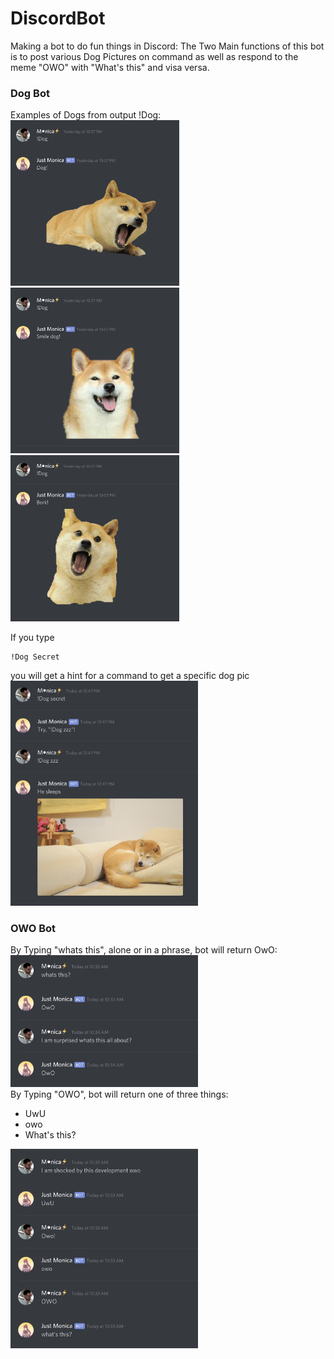 
# DiscordBot
Making a bot to do fun things in Discord:
The Two Main functions of this bot is to post various Dog Pictures on command as well as respond to the meme "OWO" with "What's this" and visa versa.<br/>

### Dog Bot<br/>
Examples of Dogs from output !Dog:<br/>
<img src="./images/DogDemo1.png" width="270">
<img src="./images/DogDemo2.png" width="270">
<img src="./images/DogDemo3.png" width="270"><br/>

If you type 
```sh
!Dog Secret
``` 
you will get a hint for a command to get a specific dog pic<br/>
<img src="./images/DogDemo4.png" width="300">

### OWO Bot<br/>
By Typing "whats this", alone or in a phrase, bot will return OwO:<br/>
<img src="./images/OwOdemo1.png" width="300"><br/>
By Typing "OWO", bot will return one of three things:
- UwU<br/>
- owo<br/>
- What's this?<br/>

<img src="./images/OwOdemo2.png" width="300"><br/>
